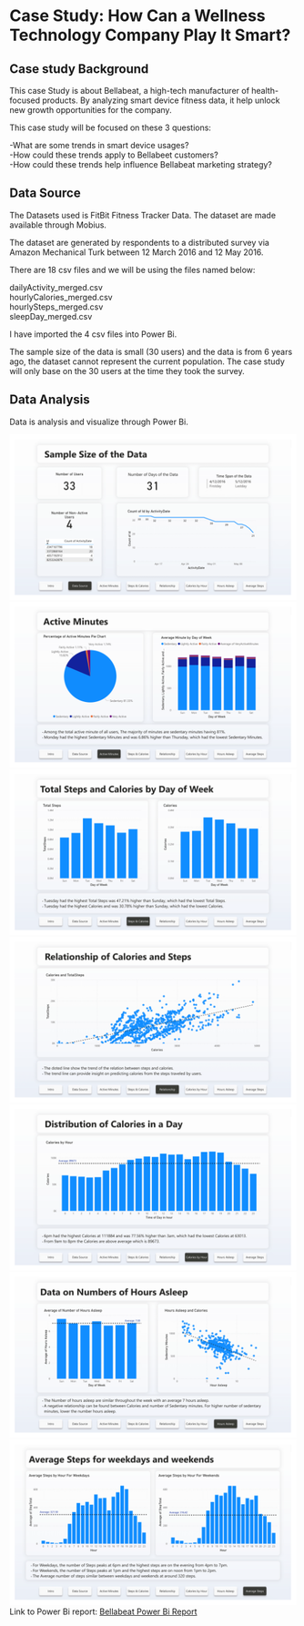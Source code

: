 
# Case Study: How Can a Wellness Technology Company Play It Smart?

## Case study Background
This case Study is about Bellabeat, a high-tech manufacturer of health-focused products. By analyzing smart device fitness data, it help unlock new growth opportunities for the company.

This case study will be focused on these 3 questions:

-What are some trends in smart device usages?\
-How could these trends apply to Bellabeet customers?\
-How could these trends help influence Bellabeat marketing strategy?

## Data Source

The Datasets used is FitBit Fitness Tracker Data. The dataset are made available through Mobius.

The dataset are generated by respondents to a distributed survey via Amazon Mechanical Turk between 12 March 2016 and 12 May 2016.

There are 18 csv files and we will be using the files named below:

dailyActivity_merged.csv\
hourlyCalories_merged.csv\
hourlySteps_merged.csv\
sleepDay_merged.csv

I have imported the 4 csv files into Power Bi.

The sample size of the data is small (30 users) and the data is from 6 years ago, the dataset cannot represent the current population. The case study will only base on the 30 users at the time they took the survey.

## Data Analysis
Data is analysis and visualize through Power Bi.

![Sample Size of the data](bi2.PNG)
![Active Minutes](bi3.PNG)
![Total steps](bi4.PNG)
![calories and steps](bi5.PNG)
![calories on a day](bi6.PNG)
![Hours Asleep](bi7.PNG)
![Average steps](bi8.PNG)
Link to Power Bi report: [Bellabeat Power Bi Report](BellabeatDataAnalysisCaseStudy.pbix)
